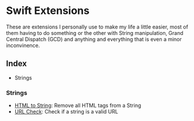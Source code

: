 # Swift Extensions

These are extensions I personally use to make my life a little easier, most of them having to do something or the other with String manipulation, Grand Central Dispatch (GCD) and anything and everything that is even a minor inconvinence.

## Index

- Strings

### Strings
- [HTML to String](string/html_to_string.swift): Remove all HTML tags from a String
- [URL Check](string/url_check.swift): Check if a string is a valid URL
